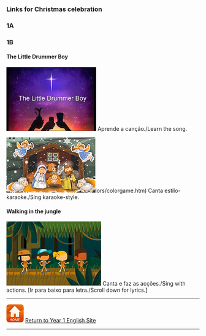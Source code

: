 ### Links for Christmas celebration

### 1A

####

### 1B

#### The Little Drummer Boy  

[![ldbl](/images/ldbl.png)](https://www.youtube.com/watch?v=Tay-SDBKjnc) Aprende a canção./Learn the song.  

[![ldbk](/images/ldbk.PNG)](https://www.youtube.com/watch?v=Jk-ybp6L0No)lors/colorgame.htm) Canta estilo-karaoke./Sing karaoke-style.  

#### Walking in the jungle

[![wkjg](/images/wkjg.png)](https://www.youtube.com/watch?v=GoSq-yZcJ-4) Canta e faz as acções./Sing with actions. [Ir para baixo para letra./Scroll down for lyrics.]

***
[![home](/images/home.PNG)](https://tangerina-pt.github.io/English/Year1) [Return to Year 1 English Site](https://tangerina-pt.github.io/English/Year1)

***
